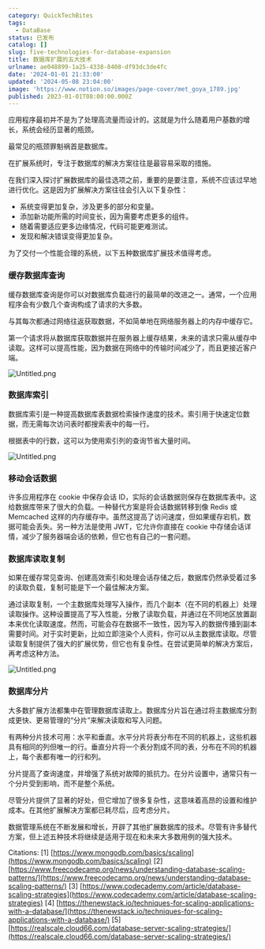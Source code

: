 ```yaml
---
category: QuickTechBites
tags:
  - DataBase
status: 已发布
catalog: []
slug: five-technologies-for-database-expansion
title: 数据库扩展的五大技术
urlname: ae048899-1a25-4338-8408-df93dc3de4fc
date: '2024-01-01 21:33:00'
updated: '2024-05-08 23:04:00'
image: 'https://www.notion.so/images/page-cover/met_goya_1789.jpg'
published: 2023-01-01T08:00:00.000Z
---
```


应用程序最初并不是为了处理高流量而设计的。这就是为什么随着用户基数的增长，系统会经历显著的瓶颈。


最常见的瓶颈罪魁祸首是数据库。


在扩展系统时，专注于数据库的解决方案往往是最容易采取的措施。


在我们深入探讨扩展数据库的最佳选项之前，重要的是要注意，系统不应该过早地进行优化。这是因为扩展解决方案往往会引入以下复杂性：

- 系统变得更加复杂，涉及更多的部分和变量。
- 添加新功能所需的时间变长，因为需要考虑更多的组件。
- 随着需要适应更多边缘情况，代码可能更难测试。
- 发现和解决错误变得更加复杂。

为了交付一个性能合理的系统，以下五种数据库扩展技术值得考虑。


### **缓存数据库查询**


缓存数据库查询是你可以对数据库负载进行的最简单的改进之一。通常，一个应用程序会有少数几个查询构成了请求的大多数。


与其每次都通过网络往返获取数据，不如简单地在网络服务器上的内存中缓存它。


第一个请求将从数据库获取数据并在服务器上缓存结果，未来的请求只需从缓存中读取。这样可以提高性能，因为数据在网络中的传输时间减少了，而且更接近客户端。


![Untitled.png](https://prod-files-secure.s3.us-west-2.amazonaws.com/5d24fe63-e567-4804-86f9-9fdc62e13082/90ccd300-8cb4-4392-a93f-76f7d0b7f352/Untitled.png?X-Amz-Algorithm=AWS4-HMAC-SHA256&X-Amz-Content-Sha256=UNSIGNED-PAYLOAD&X-Amz-Credential=ASIAZI2LB46664Y7XVG5%2F20250418%2Fus-west-2%2Fs3%2Faws4_request&X-Amz-Date=20250418T213449Z&X-Amz-Expires=3600&X-Amz-Security-Token=IQoJb3JpZ2luX2VjEPX%2F%2F%2F%2F%2F%2F%2F%2F%2F%2FwEaCXVzLXdlc3QtMiJHMEUCIQCNCBrjW5FlIp5vKezM%2F%2FHDZ%2BEY%2BdTwCxyY%2BOz66NR6QQIgIjS7C3AnWTFvpSS52r%2BVX7b0Xuwg81E0pU5bmhBy9p8q%2FwMIfhAAGgw2Mzc0MjMxODM4MDUiDPsq71mhSqL5wXxiCyrcAwsJ6%2BUJ0vljp7WQwWdbz80gq4QgVPplhG0xQTwEiB93Xiw%2Fs4Vhbe4CeYBmQ06Eh6xnX3bbyNXpP%2BbnILBx%2FMXfVDaUdYktEuocGHFujO88UJwRiiRqCvKwcURFFzFiTc2jse7AO%2BpDPKPw8cue4LuTGWiJqT0l38ccqAx%2BnCUHVWr1pcS%2F%2FNYkfoEsc3tVc1U3QisF8RUTvHTOTr5m6AH99O0DwgB%2FbeLb2ekopU9lxeu7C4nSab%2FR5Uuy8cXRkZH%2FxvLj6HlURsUet3at1P9R2nAn0kC9OlCkVO1T46a%2B%2FVMKoxmirEWWFrP5cPXHX8%2BL5Gb0kvuiT0g5yIH51OXfN4%2F1h1SaDnQKamuaSf1ijB%2F7ICVG6ifhLc4gM2cztt9lAkKByjwL8b%2FKK%2B8B1hPi7XJ%2F88G6SnQ1ww0bxOnqz8iKIEjGP3zMH2um2H4dW0zXpSFiPY9eg7sFNsi8sIvMvtw4SKWmiL05Bw4IROnOGW4ME9qZnKNjoi2MOPMwMfozsq8Av7Fc%2FrMGOdzvapuodEeLqbGXHferA6%2FZrVdvebFOJIqJZZywYPj%2BVV4tKaCSTYmxrydDvk4yXb7D7yelUT0gSFMIyDvo7sD3o4zNAbA3jJYfpbzbICfkMLL8isAGOqUBth1uTyeVw0%2B9rO90TRr%2BfD17mfsT%2Fhuas5uZIneiIUeN1k5BVEeo1fafVPPLTe8daUSEJGg5finawkSgvGVflM%2Bw9JX%2FDA4yXj%2BB4hVGRJNjqoKAecR%2FyVMo17Oq22AP6DirLlbEU3tE1MdJExjZdbV1LQA6LGSYbkSIoujn2O%2Fnhd21oFRqtk4Mqigfk9qDGISANHp1BHIgjtUIuYeOBj6mXzW2&X-Amz-Signature=35df0530622aecaec6a593b52454ca49d37eac46877fc9009471f6c5370e6279&X-Amz-SignedHeaders=host&x-id=GetObject)


### **数据库索引**


数据库索引是一种提高数据库表数据检索操作速度的技术。索引用于快速定位数据，而无需每次访问表时都搜索表中的每一行。


根据表中的行数，这可以为使用索引列的查询节省大量时间。


![Untitled.png](https://prod-files-secure.s3.us-west-2.amazonaws.com/5d24fe63-e567-4804-86f9-9fdc62e13082/d4109739-24f9-4adf-abd6-8eec0d12f3c8/Untitled.png?X-Amz-Algorithm=AWS4-HMAC-SHA256&X-Amz-Content-Sha256=UNSIGNED-PAYLOAD&X-Amz-Credential=ASIAZI2LB46664Y7XVG5%2F20250418%2Fus-west-2%2Fs3%2Faws4_request&X-Amz-Date=20250418T213449Z&X-Amz-Expires=3600&X-Amz-Security-Token=IQoJb3JpZ2luX2VjEPX%2F%2F%2F%2F%2F%2F%2F%2F%2F%2FwEaCXVzLXdlc3QtMiJHMEUCIQCNCBrjW5FlIp5vKezM%2F%2FHDZ%2BEY%2BdTwCxyY%2BOz66NR6QQIgIjS7C3AnWTFvpSS52r%2BVX7b0Xuwg81E0pU5bmhBy9p8q%2FwMIfhAAGgw2Mzc0MjMxODM4MDUiDPsq71mhSqL5wXxiCyrcAwsJ6%2BUJ0vljp7WQwWdbz80gq4QgVPplhG0xQTwEiB93Xiw%2Fs4Vhbe4CeYBmQ06Eh6xnX3bbyNXpP%2BbnILBx%2FMXfVDaUdYktEuocGHFujO88UJwRiiRqCvKwcURFFzFiTc2jse7AO%2BpDPKPw8cue4LuTGWiJqT0l38ccqAx%2BnCUHVWr1pcS%2F%2FNYkfoEsc3tVc1U3QisF8RUTvHTOTr5m6AH99O0DwgB%2FbeLb2ekopU9lxeu7C4nSab%2FR5Uuy8cXRkZH%2FxvLj6HlURsUet3at1P9R2nAn0kC9OlCkVO1T46a%2B%2FVMKoxmirEWWFrP5cPXHX8%2BL5Gb0kvuiT0g5yIH51OXfN4%2F1h1SaDnQKamuaSf1ijB%2F7ICVG6ifhLc4gM2cztt9lAkKByjwL8b%2FKK%2B8B1hPi7XJ%2F88G6SnQ1ww0bxOnqz8iKIEjGP3zMH2um2H4dW0zXpSFiPY9eg7sFNsi8sIvMvtw4SKWmiL05Bw4IROnOGW4ME9qZnKNjoi2MOPMwMfozsq8Av7Fc%2FrMGOdzvapuodEeLqbGXHferA6%2FZrVdvebFOJIqJZZywYPj%2BVV4tKaCSTYmxrydDvk4yXb7D7yelUT0gSFMIyDvo7sD3o4zNAbA3jJYfpbzbICfkMLL8isAGOqUBth1uTyeVw0%2B9rO90TRr%2BfD17mfsT%2Fhuas5uZIneiIUeN1k5BVEeo1fafVPPLTe8daUSEJGg5finawkSgvGVflM%2Bw9JX%2FDA4yXj%2BB4hVGRJNjqoKAecR%2FyVMo17Oq22AP6DirLlbEU3tE1MdJExjZdbV1LQA6LGSYbkSIoujn2O%2Fnhd21oFRqtk4Mqigfk9qDGISANHp1BHIgjtUIuYeOBj6mXzW2&X-Amz-Signature=d5e800357014833be9753d87a2800b660e341fabce36c1987daba380fa2b25cd&X-Amz-SignedHeaders=host&x-id=GetObject)


### **移动会话数据**


许多应用程序在 cookie 中保存会话 ID，实际的会话数据则保存在数据库表中。这给数据库带来了很大的负载。一种替代方案是将会话数据转移到像 Redis 或 Memcached 这样的内存缓存中。虽然这提高了访问速度，但如果缓存宕机，数据可能会丢失。另一种方法是使用 JWT，它允许你直接在 cookie 中存储会话详情，减少了服务器端会话的依赖，但它也有自己的一套问题。


### **数据库读取复制**


如果在缓存常见查询、创建高效索引和处理会话存储之后，数据库仍然承受着过多的读取负载，复制可能是下一个最佳解决方案。


通过读取复制，一个主数据库处理写入操作，而几个副本（在不同的机器上）处理读取操作。这种设置提高了写入性能，分散了读取负载，并通过在不同地区放置副本来优化读取速度。然而，可能会存在数据不一致性，因为写入的数据传播到副本需要时间。对于实时更新，比如立即渲染个人资料，你可以从主数据库读取。尽管读取复制提供了强大的扩展优势，但它也有复杂性。在尝试更简单的解决方案后，再考虑这种方法。


![Untitled.png](https://prod-files-secure.s3.us-west-2.amazonaws.com/5d24fe63-e567-4804-86f9-9fdc62e13082/24928cbe-8502-42c3-8c51-57b72171cc67/Untitled.png?X-Amz-Algorithm=AWS4-HMAC-SHA256&X-Amz-Content-Sha256=UNSIGNED-PAYLOAD&X-Amz-Credential=ASIAZI2LB46664Y7XVG5%2F20250418%2Fus-west-2%2Fs3%2Faws4_request&X-Amz-Date=20250418T213449Z&X-Amz-Expires=3600&X-Amz-Security-Token=IQoJb3JpZ2luX2VjEPX%2F%2F%2F%2F%2F%2F%2F%2F%2F%2FwEaCXVzLXdlc3QtMiJHMEUCIQCNCBrjW5FlIp5vKezM%2F%2FHDZ%2BEY%2BdTwCxyY%2BOz66NR6QQIgIjS7C3AnWTFvpSS52r%2BVX7b0Xuwg81E0pU5bmhBy9p8q%2FwMIfhAAGgw2Mzc0MjMxODM4MDUiDPsq71mhSqL5wXxiCyrcAwsJ6%2BUJ0vljp7WQwWdbz80gq4QgVPplhG0xQTwEiB93Xiw%2Fs4Vhbe4CeYBmQ06Eh6xnX3bbyNXpP%2BbnILBx%2FMXfVDaUdYktEuocGHFujO88UJwRiiRqCvKwcURFFzFiTc2jse7AO%2BpDPKPw8cue4LuTGWiJqT0l38ccqAx%2BnCUHVWr1pcS%2F%2FNYkfoEsc3tVc1U3QisF8RUTvHTOTr5m6AH99O0DwgB%2FbeLb2ekopU9lxeu7C4nSab%2FR5Uuy8cXRkZH%2FxvLj6HlURsUet3at1P9R2nAn0kC9OlCkVO1T46a%2B%2FVMKoxmirEWWFrP5cPXHX8%2BL5Gb0kvuiT0g5yIH51OXfN4%2F1h1SaDnQKamuaSf1ijB%2F7ICVG6ifhLc4gM2cztt9lAkKByjwL8b%2FKK%2B8B1hPi7XJ%2F88G6SnQ1ww0bxOnqz8iKIEjGP3zMH2um2H4dW0zXpSFiPY9eg7sFNsi8sIvMvtw4SKWmiL05Bw4IROnOGW4ME9qZnKNjoi2MOPMwMfozsq8Av7Fc%2FrMGOdzvapuodEeLqbGXHferA6%2FZrVdvebFOJIqJZZywYPj%2BVV4tKaCSTYmxrydDvk4yXb7D7yelUT0gSFMIyDvo7sD3o4zNAbA3jJYfpbzbICfkMLL8isAGOqUBth1uTyeVw0%2B9rO90TRr%2BfD17mfsT%2Fhuas5uZIneiIUeN1k5BVEeo1fafVPPLTe8daUSEJGg5finawkSgvGVflM%2Bw9JX%2FDA4yXj%2BB4hVGRJNjqoKAecR%2FyVMo17Oq22AP6DirLlbEU3tE1MdJExjZdbV1LQA6LGSYbkSIoujn2O%2Fnhd21oFRqtk4Mqigfk9qDGISANHp1BHIgjtUIuYeOBj6mXzW2&X-Amz-Signature=caaff640dad3ed22d0af9613d0a3c6869b030375ccb184c9633b915cb4775e8a&X-Amz-SignedHeaders=host&x-id=GetObject)


### **数据库分片**


大多数扩展方法都集中在管理数据库读取上。数据库分片旨在通过将主数据库分割成更快、更易管理的“分片”来解决读取和写入问题。


有两种分片技术可用：水平和垂直。水平分片将表分布在不同的机器上，这些机器具有相同的列但唯一的行。垂直分片将一个表分割成不同的表，分布在不同的机器上，每个表都有唯一的行和列。


分片提高了查询速度，并增强了系统对故障的抵抗力。在分片设置中，通常只有一个分片受到影响，而不是整个系统。


尽管分片提供了显著的好处，但它增加了很多复杂性，这意味着高昂的设置和维护成本。在其他扩展解决方案都已耗尽后，应考虑分片。


数据管理系统在不断发展和增长，开辟了其他扩展数据库的技术。尽管有许多替代方案，但上述五种技术将继续是适用于现在和未来大多数用例的强大技术。


Citations:
[1] [https://www.mongodb.com/basics/scaling](https://www.mongodb.com/basics/scaling)
[2] [https://www.freecodecamp.org/news/understanding-database-scaling-patterns/](https://www.freecodecamp.org/news/understanding-database-scaling-patterns/)
[3] [https://www.codecademy.com/article/database-scaling-strategies](https://www.codecademy.com/article/database-scaling-strategies)
[4] [https://thenewstack.io/techniques-for-scaling-applications-with-a-database/](https://thenewstack.io/techniques-for-scaling-applications-with-a-database/)
[5] [https://realscale.cloud66.com/database-server-scaling-strategies/](https://realscale.cloud66.com/database-server-scaling-strategies/)

